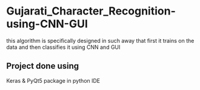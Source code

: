 # Gujarati_Character_Recognition-using-CNN-GUI
this algorithm is specifically designed in such away that first it trains on the data and then classifies it using CNN and GUI
## Project done using
Keras & PyQt5 package in python IDE
